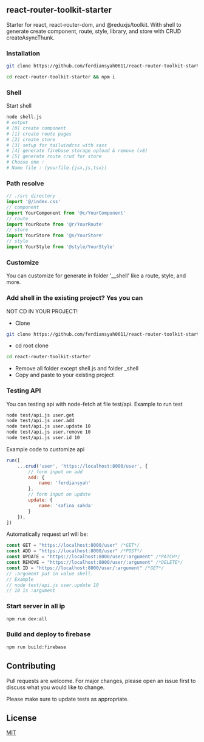 ## react-router-toolkit-starter
Starter for react, react-router-dom, and @reduxjs/toolkit. With shell to generate create component, route, style, library, and store with CRUD createAsyncThunk.
### Installation
```bash
git clone https://github.com/ferdiansyah0611/react-router-toolkit-starter.git
```
```bash
cd react-router-toolkit-starter && npm i
```
### Shell
Start shell
```bash
node shell.js
# output
# [0] create component
# [1] create route pages
# [2] create store
# [3] setup for tailwindcss with sass
# [4] generate firebase storage upload & remove (v8)
# [5] generate route crud for store
# Choose one : 
# Name file : (yourfile.{jsx,js,tsx})
```
### Path resolve
```javascript
// ./src directory
import '@/index.css'
// component
import YourComponent from '@c/YourComponent'
// route
import YourRoute from '@r/YourRoute'
// store
import YourStore from '@s/YourStore'
// style
import YourStyle from '@style/YourStyle'

```
### Customize
You can customize for generate in folder '__shell' like a route, style, and more.
### Add shell in the existing project? Yes you can
NOT CD IN YOUR PROJECT!
- Clone
```bash
git clone https://github.com/ferdiansyah0611/react-router-toolkit-starter.git
```
- cd root clone
```bash
cd react-router-toolkit-starter
```
 - Remove all folder except shell.js and folder _shell
- Copy and paste to your existing project
### Testing API
You can testing api with node-fetch at file test/api. Example to run test
```bash
node test/api.js user.get
node test/api.js user.add
node test/api.js user.update 10
node test/api.js user.remove 10
node test/api.js user.id 10
```
Example code to customize api
```javascript
run([
    ...crud('user', 'https://localhost:8000/user', {
        // form input on add
        add: {
            name: 'ferdiansyah'
        },
        // form input on update
        update: {
            name: 'safina sahda'
        }
    }),
])
```
Automatically request url will be:
```javascript
const GET = "https://localhost:8000/user" /*GET*/
const ADD = "https://localhost:8000/user" /*POST*/
const UPDATE = "https://localhost:8000/user/:argument" /*PATCH*/
const REMOVE = "https://localhost:8000/user/:argument" /*DELETE*/
const ID = "https://localhost:8000/user/:argument" /*GET*/
// :argument put in value shell.
// Example
// node test/api.js user.update 10
// 10 is :argument
```
### Start server in all ip
```bash
npm run dev:all
```
### Build and deploy to firebase
```bash
npm run build:firebase
```
## Contributing
Pull requests are welcome. For major changes, please open an issue first to discuss what you would like to change.

Please make sure to update tests as appropriate.

## License
[MIT](https://choosealicense.com/licenses/mit/)
